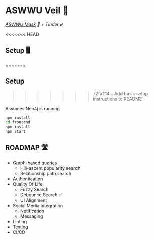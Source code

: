 # ASWWU Veil 👰

*[ASWWU Mask](https://aswwu.com/mask) 🙈 + Tinder 💕*

<<<<<<< HEAD
## Setup 🖥
=======
## Setup
>>>>>>> 72fa214... Add basic setup instructions to README

Assumes Neo4j is running

```bash
npm install
cd frontend
npm install
npm start
```

## ROADMAP 🛣

* Graph-based queries
	* Hill-ascent popularity search
	* Relationship path search
* Authentication
* Quality Of Life
	* Fuzzy Search
	* Debounce Search ✅
	* UI Alignment
* Social Media Integration
	* Notification
	* Messaging
* Linting
* Testing
* CI/CD